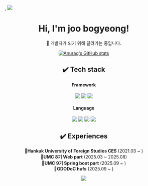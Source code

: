 ,<!-- 상단 waving 캡슐은 그대로 -->
<img src="https://capsule-render.vercel.app/api?type=waving&color=BDBDC8&height=150&section=header" />

<div align="center">

  <!-- 제목과 설명 -->
  # Hi, I'm joo bogyeong!  
  🤚 개발자가 되기 위해 달려가는 중입니다.

  <!-- GitHub stats -->
  [![Anurag's GitHub stats](https://github-readme-stats.vercel.app/api?username=joobogyeong)](https://github.com/anuraghazra/github-readme-stats)

  <!-- Tech stack -->
  ## ✔️ Tech stack
  
  #### Framework
  <img src="https://img.shields.io/badge/-React-61DBFB?style=for-the-badge&logo=react&logoColor=white"/>  
  <img src="https://img.shields.io/badge/-Vite-646CFF?style=for-the-badge&logo=vite&logoColor=white"/>  
  <img src="https://img.shields.io/badge/-Node.js-336633?style=for-the-badge&logo=node.js&logoColor=white"/>
  
  #### Language
  <img src="https://img.shields.io/badge/typescript-3178C6?style=for-the-badge&logo=typescript&logoColor=white"/>
  <img src="https://img.shields.io/badge/-Tailwind%20CSS-%2338B2AC?style=for-the-badge&logo=tailwind-css&logoColor=white"/>
  <img src="https://img.shields.io/badge/python-3776AB?style=for-the-badge&logo=python&logoColor=white">  
  <img src="https://img.shields.io/badge/c-A8B9CC?style=for-the-badge&logo=c&logoColor=white">   
  
  <!-- Experiences -->
  ## ✔️ Experiences  
  🔹**Hankuk University of Foreign Studies CES** (2021.03 ~ )  
  🔹**UMC 8기 Web part** (2025.03 ~ 2025.08)<br>
  🔹**UMC 9기 Spring boot part** (2025.09 ~ )<br>
  🔹**GDODoC hufs** (2025.09 ~ )


  <!-- 푸터 캡슐 -->
  <img src="https://capsule-render.vercel.app/api?type=waving&color=BDBDC8&height=150&section=footer" />

</div>
